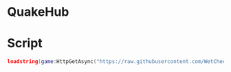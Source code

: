 # QuakeHub

# Script
```lua
loadstring(game:HttpGetAsync("https://raw.githubusercontent.com/WetCheezit/QuakeHub/main/main.lua"))();
```
